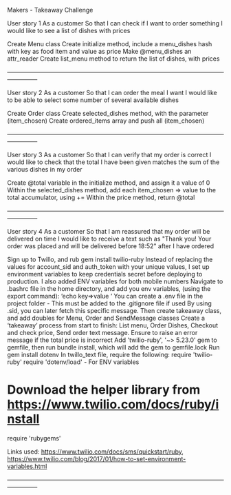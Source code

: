 Makers - Takeaway Challenge
 
User story 1
As a customer
So that I can check if I want to order something
I would like to see a list of dishes with prices
 
Create Menu class
Create initialize method, include a menu_dishes hash  with key as food item and value as price
Make @menu_dishes an attr_reader
Create list_menu method to return the list of dishes, with prices
 
 
—————————————————————————————————————————
 
User story 2
As a customer
So that I can order the meal I want
I would like to be able to select some number of several available dishes
 
Create Order class
Create selected_dishes method, with the parameter (item_chosen)
Create ordered_items array and push all (item_chosen)
 
—————————————————————————————————————————
 
User story 3
As a customer
So that I can verify that my order is correct
I would like to check that the total I have been given matches the sum of the various dishes in my order
 
Create @total variable in the initialize method, and assign it a value of 0
Within the selected_dishes method, add each item_chosen => value to the total accumulator, using +=
Within the price method, return @total 
 
—————————————————————————————————————————
 
User story 4
As a customer
So that I am reassured that my order will be delivered on time
I would like to receive a text such as "Thank you! Your order was placed and will be delivered before 18:52" after I have ordered
 
Sign up to Twillo, and rub gem install twilio-ruby
Instead of replacing the values for account_sid and auth_token with your unique values, I set up environment variables to keep credentials secret before deploying to production. I also added ENV variables for both mobile numbers
Navigate to .bashrc file in the home directory, and add you env variables, (using the export command): ‘echo key=>value ‘
You can create a .env file in the project folder - This must be added to the .gitignore file if used
By using .sid, you can later fetch this specific message.
Then create takeaway class, and add doubles for Menu, Order and SendMessage classes
Create a ‘takeaway’ process from start to finish: List menu, Order Dishes, Checkout and check price, Send order text message. Ensure to raise an error message if the total price is incorrect
Add 'twilio-ruby', '~> 5.23.0' gem to gemfile, then run bundle install, which will add the gem to gemfile.lock
Run gem install dotenv
In twillo_text file, require the following:
require 'twilio-ruby'
require 'dotenv/load' - For ENV variables
# Download the helper library from https://www.twilio.com/docs/ruby/install
require 'rubygems'
 
Links used: https://www.twilio.com/docs/sms/quickstart/ruby, https://www.twilio.com/blog/2017/01/how-to-set-environment-variables.html
 
—————————————————————————————————————————
